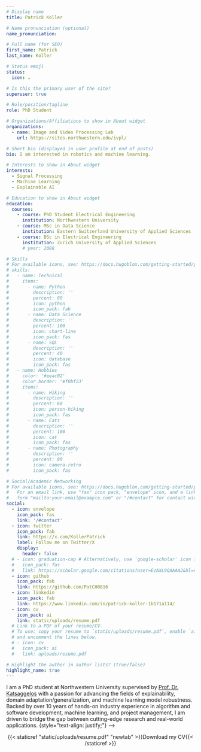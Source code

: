 ```yaml
---
# Display name
title: Patrick Koller

# Name pronunciation (optional)
name_pronunciation: 

# Full name (for SEO)
first_name: Patrick
last_name: Koller

# Status emoji
status:
  icon: ☕️

# Is this the primary user of the site?
superuser: true

# Role/position/tagline
role: PhD Student

# Organizations/Affiliations to show in About widget
organizations:
  - name: Image and Video Processing Lab
    url: https://sites.northwestern.edu/ivpl/

# Short bio (displayed in user profile at end of posts)
bio: I am interested in robotics and machine learning. 

# Interests to show in About widget
interests:
  - Signal Processing
  - Machine Learning
  - Explainable AI

# Education to show in About widget
education:
  courses:
    - course: PhD Student Electrical Engineering
      institution: Northwestern University
    - course: MSc in Data Science
      institution: Eastern Switzerland University of Applied Sciences
    - course: BSc in Electrical Engineering
      institution: Zurich University of Applied Sciences
      # year: 2008

# Skills
# For available icons, see: https://docs.hugoblox.com/getting-started/page-builder/#icons
# skills:
#   - name: Technical
#     items:
#       - name: Python
#         description: ''
#         percent: 80
#         icon: python
#         icon_pack: fab
#       - name: Data Science
#         description: ''
#         percent: 100
#         icon: chart-line
#         icon_pack: fas
#       - name: SQL
#         description: ''
#         percent: 40
#         icon: database
#         icon_pack: fas
#   - name: Hobbies
#     color: '#eeac02'
#     color_border: '#f0bf23'
#     items:
#       - name: Hiking
#         description: ''
#         percent: 60
#         icon: person-hiking
#         icon_pack: fas
#       - name: Cats
#         description: ''
#         percent: 100
#         icon: cat
#         icon_pack: fas
#       - name: Photography
#         description: ''
#         percent: 80
#         icon: camera-retro
#         icon_pack: fas

# Social/Academic Networking
# For available icons, see: https://docs.hugoblox.com/getting-started/page-builder/#icons
#   For an email link, use "fas" icon pack, "envelope" icon, and a link in the
#   form "mailto:your-email@example.com" or "/#contact" for contact widget.
social:
  - icon: envelope
    icon_pack: fas
    link: '/#contact'
  - icon: twitter
    icon_pack: fab
    link: https://x.com/KollerPatrick
    label: Follow me on Twitter/X
    display:
      header: false
  # - icon: graduation-cap # Alternatively, use `google-scholar` icon from `ai` icon pack
  #   icon_pack: fas
  #   link: https://scholar.google.com/citations?user=EzAXL9QAAAAJ&hl=en
  - icon: github
    icon_pack: fab
    link: https://github.com/PatCH0816
  - icon: linkedin
    icon_pack: fab
    link: https://www.linkedin.com/in/patrick-koller-1b171a114/
  - icon: cv
    icon_pack: ai
    link: static/uploads/resume.pdf
  # Link to a PDF of your resume/CV.
  # To use: copy your resume to `static/uploads/resume.pdf`, enable `ai` icons in `params.yaml`,
  # and uncomment the lines below.
  # - icon: cv
  #   icon_pack: ai
  #   link: uploads/resume.pdf

# Highlight the author in author lists? (true/false)
highlight_name: true
---
```


<!-- Patrick is currently a PhD student supervised by [Prof. Davide Scaramuzza](https://rpg.ifi.uzh.ch/people_scaramuzza.html) at the [Robotics and Perception Group](https://rpg.ifi.uzh.ch/), which is part of the Department of Informatics, at the [University of Zurich](https://www.uzh.ch/en.html), and the Department of Neuroinformatics, which is a joint institute of both the University of Zurich and [ETH Zurich](https://ethz.ch/en.html). During his PhD, he worked at the [Biomimetic Robotics Lab](https://biomimetics.mit.edu/people) at [MIT](https://www.mit.edu/) with [Prof. Sangbae Kim](https://meche.mit.edu/people/faculty/SANGBAE@MIT.EDU).
Before his PhD, Patrick received his master’s degree from [TU Darmstadt](https://www.tu-darmstadt.de/index.en.jsp) under the supervision of [Prof. Jan Peters](https://www.ias.informatik.tu-darmstadt.de/Member/JanPeters).
{style="text-align: justify;"}


In his research, Patrick focuses on creating new control algorithms that leverage the fundamental concepts in optimal control, reinforcement learning, and differentiable physics. 
He has developed the [Flightmare](https://github.com/uzh-rpg/flightmare) Simulator and the first reinforcement learning [policy](https://youtu.be/0d1fEvTJFtI) that pushes a super agile drone to its maximum performance in the physical world. 
<!-- Recently, he achieved one of the first demonstration of differentiable-simulation-enabled real-world legged locomotion.  -->
<!-- {style="text-align: justify;"}


On a personal level, Patrick has some interesting life experiences. He was born and raised in a [small, remote village](https://github.com/yun-long/yun-long.github.io/blob/main/content/authors/admin/home.jpg) in South China, an area with very limited access to proper education due to poverty. From the age of six, Patrick was involved in farming, accumulating over a decade of experience in the field. :) He also gained experience working in several Chinese factories. He financed his Master's studies in Germany by working part-time at a software company and as a student assistant at the university. Patrick deeply understands the value of proper education. His life goal is to eliminate the educational barriers he once faced or, at least, help others get a better education.  
{style="text-align: justify;"} -->

I am a PhD student at Northwestern University supervised by [Prof. Dr. Katsaggelos](https://scholar.google.com/citations?user=aucB85kAAAAJ&hl=de&oi=ao) with a passion for advancing the fields of explainability, domain adaptation/generalization, and machine learning model robustness. Backed by over 10 years of hands-on industry experience in algorithm and software development, machine learning, and project management, I am driven to bridge the gap between cutting-edge research and real-world applications.
{style="text-align: justify;"} -->

<center> 
<i class="fa fa-download" aria-hidden="true" style="color:#035AA6"></i> {{< staticref "static/uploads/resume.pdf" "newtab" >}}Download my CV{{< /staticref >}}
</center> 
